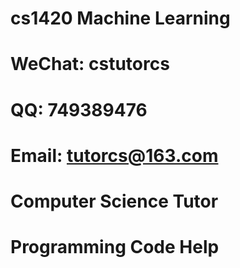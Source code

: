 # cs1420 Machine Learning

# WeChat: cstutorcs

# QQ: 749389476

# Email: tutorcs@163.com

# Computer Science Tutor

# Programming Code Help
